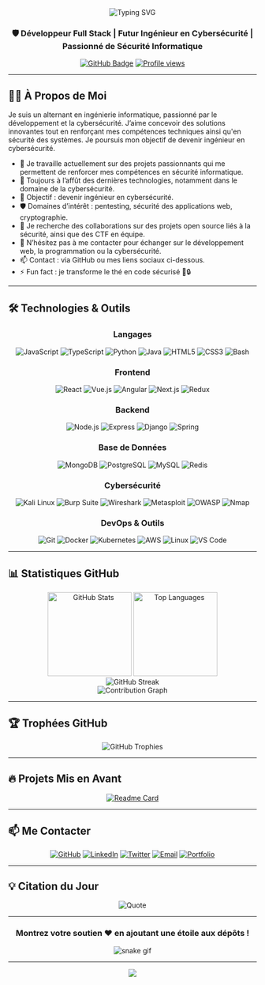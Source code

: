 <div align="center">
  <img src="https://readme-typing-svg.herokuapp.com?font=Fira+Code&size=32&duration=2800&pause=2000&color=A9FEF7&center=true&vCenter=true&width=940&lines=Salut!+Je+suis+Lucca+%F0%9F%91%8B;Bienvenue+sur+mon+profil+GitHub!" alt="Typing SVG" />
</div>

<h3 align="center">🛡️ Développeur Full Stack | Futur Ingénieur en Cybersécurité | Passionné de Sécurité Informatique</h3>

<p align="center">
  <a href="https://github.com/Xeone971?tab=followers"><img src="https://img.shields.io/github/followers/Xeone971?label=Abonnés&style=social" alt="GitHub Badge"></a>
  <a href="https://github.com/Xeone971"><img src="https://komarev.com/ghpvc/?username=Xeone971&label=Vues%20du%20profil&color=0e75b6&style=flat" alt="Profile views" /></a>
</p>

---

## 👨‍💻 À Propos de Moi

Je suis un alternant en ingénierie informatique, passionné par le développement et la cybersécurité. J’aime concevoir des solutions innovantes tout en renforçant mes compétences techniques ainsi qu'en sécurité des systèmes. Je poursuis mon objectif de devenir ingénieur en cybersécurité.

- 🔭 Je travaille actuellement sur des projets passionnants qui me permettent de renforcer mes compétences en sécurité informatique.
- 🌱 Toujours à l’affût des dernières technologies, notamment dans le domaine de la cybersécurité.
- 🎯 Objectif : devenir ingénieur en cybersécurité.
- 🛡️ Domaines d’intérêt : pentesting, sécurité des applications web, cryptographie.
- 👯 Je recherche des collaborations sur des projets open source liés à la sécurité, ainsi que des CTF en équipe.
- 💬 N’hésitez pas à me contacter pour échanger sur le développement web, la programmation ou la cybersécurité.
- 📫 Contact : via GitHub ou mes liens sociaux ci-dessous.
- ⚡ Fun fact : je transforme le thé en code sécurisé 🍵🔒
---

## 🛠️ Technologies & Outils

<div align="center">

### Langages
![JavaScript](https://img.shields.io/badge/-JavaScript-F7DF1E?style=flat-square&logo=javascript&logoColor=black)
![TypeScript](https://img.shields.io/badge/-TypeScript-3178C6?style=flat-square&logo=typescript&logoColor=white)
![Python](https://img.shields.io/badge/-Python-3776AB?style=flat-square&logo=python&logoColor=white)
![Java](https://img.shields.io/badge/-Java-007396?style=flat-square&logo=java&logoColor=white)
![HTML5](https://img.shields.io/badge/-HTML5-E34F26?style=flat-square&logo=html5&logoColor=white)
![CSS3](https://img.shields.io/badge/-CSS3-1572B6?style=flat-square&logo=css3&logoColor=white)
![Bash](https://img.shields.io/badge/-Bash-4EAA25?style=flat-square&logo=gnu-bash&logoColor=white)

### Frontend
![React](https://img.shields.io/badge/-React-61DAFB?style=flat-square&logo=react&logoColor=black)
![Vue.js](https://img.shields.io/badge/-Vue.js-4FC08D?style=flat-square&logo=vue.js&logoColor=white)
![Angular](https://img.shields.io/badge/-Angular-DD0031?style=flat-square&logo=angular&logoColor=white)
![Next.js](https://img.shields.io/badge/-Next.js-000000?style=flat-square&logo=next.js&logoColor=white)
![Redux](https://img.shields.io/badge/-Redux-764ABC?style=flat-square&logo=redux&logoColor=white)

### Backend
![Node.js](https://img.shields.io/badge/-Node.js-339933?style=flat-square&logo=node.js&logoColor=white)
![Express](https://img.shields.io/badge/-Express-000000?style=flat-square&logo=express&logoColor=white)
![Django](https://img.shields.io/badge/-Django-092E20?style=flat-square&logo=django&logoColor=white)
![Spring](https://img.shields.io/badge/-Spring-6DB33F?style=flat-square&logo=spring&logoColor=white)

### Base de Données
![MongoDB](https://img.shields.io/badge/-MongoDB-47A248?style=flat-square&logo=mongodb&logoColor=white)
![PostgreSQL](https://img.shields.io/badge/-PostgreSQL-336791?style=flat-square&logo=postgresql&logoColor=white)
![MySQL](https://img.shields.io/badge/-MySQL-4479A1?style=flat-square&logo=mysql&logoColor=white)
![Redis](https://img.shields.io/badge/-Redis-DC382D?style=flat-square&logo=redis&logoColor=white)

### Cybersécurité
![Kali Linux](https://img.shields.io/badge/-Kali%20Linux-557C94?style=flat-square&logo=kali-linux&logoColor=white)
![Burp Suite](https://img.shields.io/badge/-Burp%20Suite-FF6633?style=flat-square&logo=burp-suite&logoColor=white)
![Wireshark](https://img.shields.io/badge/-Wireshark-1679A7?style=flat-square&logo=wireshark&logoColor=white)
![Metasploit](https://img.shields.io/badge/-Metasploit-2596CD?style=flat-square&logo=metasploit&logoColor=white)
![OWASP](https://img.shields.io/badge/-OWASP-000000?style=flat-square&logo=owasp&logoColor=white)
![Nmap](https://img.shields.io/badge/-Nmap-0E83CD?style=flat-square&logo=nmap&logoColor=white)

### DevOps & Outils
![Git](https://img.shields.io/badge/-Git-F05032?style=flat-square&logo=git&logoColor=white)
![Docker](https://img.shields.io/badge/-Docker-2496ED?style=flat-square&logo=docker&logoColor=white)
![Kubernetes](https://img.shields.io/badge/-Kubernetes-326CE5?style=flat-square&logo=kubernetes&logoColor=white)
![AWS](https://img.shields.io/badge/-AWS-232F3E?style=flat-square&logo=amazon-aws&logoColor=white)
![Linux](https://img.shields.io/badge/-Linux-FCC624?style=flat-square&logo=linux&logoColor=black)
![VS Code](https://img.shields.io/badge/-VS%20Code-007ACC?style=flat-square&logo=visual-studio-code&logoColor=white)

</div>

---

## 📊 Statistiques GitHub

<div align="center">
  <img src="https://github-readme-stats.vercel.app/api?username=Xeone971&show_icons=true&theme=tokyonight&hide_border=true&count_private=true" alt="GitHub Stats" height="170"/>
  <img src="https://github-readme-stats.vercel.app/api/top-langs/?username=Xeone971&layout=compact&theme=tokyonight&hide_border=true" alt="Top Languages" height="170"/>
</div>

<div align="center">
  <img src="https://github-readme-streak-stats.herokuapp.com/?user=Xeone971&theme=tokyonight&hide_border=true" alt="GitHub Streak" />
</div>

<div align="center">
  <img src="https://github-readme-activity-graph.vercel.app/graph?username=Xeone971&theme=tokyo-night&hide_border=true&area=true" alt="Contribution Graph" />
</div>

---

## 🏆 Trophées GitHub

<div align="center">
  <img src="https://github-profile-trophy.vercel.app/?username=Xeone971&theme=tokyonight&no-frame=true&no-bg=false&margin-w=4&row=1" alt="GitHub Trophies" />
</div>

---

## 🔥 Projets Mis en Avant

<div align="center">

[![Readme Card](https://github-readme-stats.vercel.app/api/pin/?username=Xeone971&repo=Xeone971&theme=tokyonight&hide_border=true)](https://github.com/Xeone971/Xeone971)

</div>

<!-- Add more of your repositories as they become available -->

---

## 📫 Me Contacter

<div align="center">
  
[![GitHub](https://img.shields.io/badge/-GitHub-181717?style=for-the-badge&logo=github&logoColor=white)](https://github.com/Xeone971)
[![LinkedIn](https://img.shields.io/badge/-LinkedIn-0A66C2?style=for-the-badge&logo=linkedin&logoColor=white)](https://linkedin.com/in/yourprofile)
[![Twitter](https://img.shields.io/badge/-Twitter-1DA1F2?style=for-the-badge&logo=twitter&logoColor=white)](https://twitter.com/yourhandle)
[![Email](https://img.shields.io/badge/-Email-D14836?style=for-the-badge&logo=gmail&logoColor=white)](mailto:your.email@example.com)
[![Portfolio](https://img.shields.io/badge/-Portfolio-000000?style=for-the-badge&logo=vercel&logoColor=white)](https://yourportfolio.com)

</div>

---

## 💡 Citation du Jour

<div align="center">
  
![Quote](https://quotes-github-readme.vercel.app/api?type=horizontal&theme=tokyonight)

</div>

---

<div align="center">
  
### Montrez votre soutien ❤️ en ajoutant une étoile aux dépôts !

![snake gif](https://github.com/Xeone971/Xeone971/blob/output/github-contribution-grid-snake.svg)

</div>

---

<div align="center">
  <img src="https://capsule-render.vercel.app/api?type=waving&color=gradient&height=100&section=footer" />
</div>
